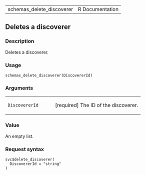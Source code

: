<table style="width: 100%;">
<tbody>
<tr class="odd">
<td>schemas_delete_discoverer</td>
<td style="text-align: right;">R Documentation</td>
</tr>
</tbody>
</table>

## Deletes a discoverer

### Description

Deletes a discoverer.

### Usage

    schemas_delete_discoverer(DiscovererId)

### Arguments

<table>
<colgroup>
<col style="width: 35%" />
<col style="width: 65%" />
</colgroup>
<tbody>
<tr class="odd">
<td><code
id="schemas_delete_discoverer_:_DiscovererId">DiscovererId</code></td>
<td><p>[required] The ID of the discoverer.</p></td>
</tr>
</tbody>
</table>

### Value

An empty list.

### Request syntax

    svc$delete_discoverer(
      DiscovererId = "string"
    )
